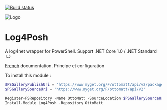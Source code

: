 ﻿[![Build status](https://ci.appveyor.com/api/projects/status/8ak81iosntfsgqxc?svg=true)](https://ci.appveyor.com/project/LaurentDardenne/log4posh)

![Logo](http://ottomatt.pagesperso-orange.fr/Data/Log4Posh.jpg)
# Log4Posh
A log4net wrapper for PowerShell. Support .NET Core 1.0 / .NET Standard 1.3

[French](https://github.com/LaurentDardenne/Log4Posh/blob/master/fr-FR/about_Log4Posh.md) documentation. Principe et configuration

To install this module :
```Powershell
$PSGalleryPublishUri = 'https://www.myget.org/F/ottomatt/api/v2/package'
$PSGallerySourceUri = 'https://www.myget.org/F/ottomatt/api/v2'

Register-PSRepository -Name OttoMatt -SourceLocation $PSGallerySourceUri -PublishLocation $PSGalleryPublishUri #-InstallationPolicy Trusted
Install-Module Log4Posh -Repository OttoMatt
```